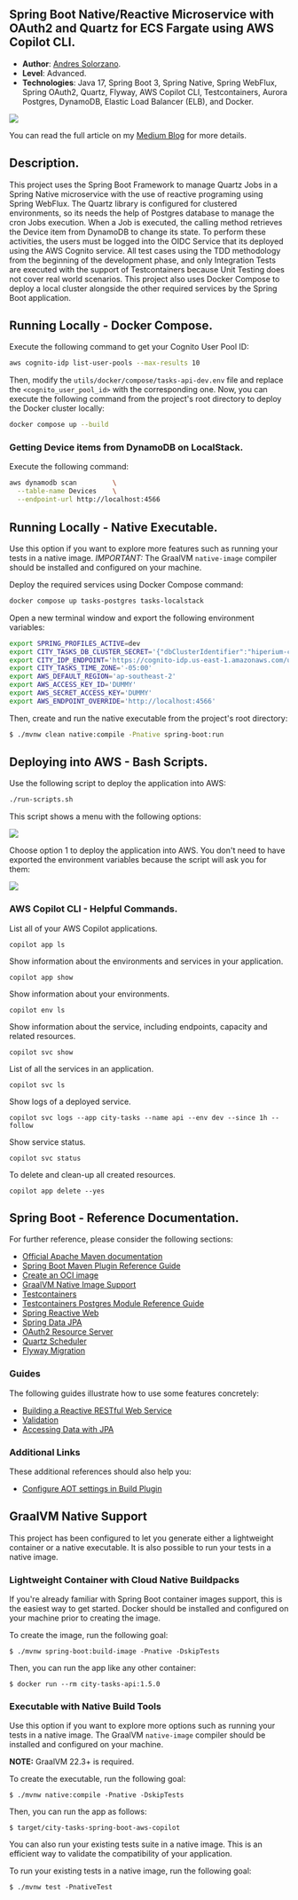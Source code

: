 
## Spring Boot Native/Reactive Microservice with OAuth2 and Quartz for ECS Fargate using AWS Copilot CLI.

* **Author**: [Andres Solorzano](https://www.linkedin.com/in/aosolorzano/).
* **Level**: Advanced.
* **Technologies**: Java 17, Spring Boot 3, Spring Native, Spring WebFlux, Spring OAuth2, Quartz, Flyway, AWS Copilot CLI, Testcontainers, Aurora Postgres, DynamoDB, Elastic Load Balancer (ELB), and Docker.

![](utils/docs/images/solution_architecture.png)

You can read the full article on my [Medium Blog](https://aosolorzano.medium.com/spring-boot-native-microservice-on-ecs-fargate-using-aws-copilot-cli-for-cross-account-deployment-73b1836f21f7) for more details.

## Description.
This project uses the Spring Boot Framework to manage Quartz Jobs in a Spring Native microservice with the use of reactive programing using Spring WebFlux.
The Quartz library is configured for clustered environments, so its needs the help of Postgres database to manage the cron Jobs execution. 
When a Job is executed, the calling method retrieves the Device item from DynamoDB to change its state. 
To perform these activities, the users must be logged into the OIDC Service that its deployed using the AWS Cognito service.
All test cases using the TDD methodology from the beginning of the development phase, and only Integration Tests are executed with the support of Testcontainers because Unit Testing does not cover real world scenarios.
This project also uses Docker Compose to deploy a local cluster alongside the other required services by the Spring Boot application.

## Running Locally - Docker Compose.
Execute the following command to get your Cognito User Pool ID:
```bash
aws cognito-idp list-user-pools --max-results 10
```
Then, modify the `utils/docker/compose/tasks-api-dev.env` file and replace the `<cognito_user_pool_id>` with the corresponding one.
Now, you can execute the following command from the project's root directory to deploy the Docker cluster locally:
```bash
docker compose up --build
```

### Getting Device items from DynamoDB on LocalStack.
Execute the following command:
```bash
aws dynamodb scan         \
  --table-name Devices    \
  --endpoint-url http://localhost:4566
```

## Running Locally - Native Executable.
Use this option if you want to explore more features such as running your tests in a native image.
*IMPORTANT:* The GraalVM `native-image` compiler should be installed and configured on your machine.

Deploy the required services using Docker Compose command:
```bash
docker compose up tasks-postgres tasks-localstack
```

Open a new terminal window and export the following environment variables:
```bash
export SPRING_PROFILES_ACTIVE=dev
export CITY_TASKS_DB_CLUSTER_SECRET='{"dbClusterIdentifier":"hiperium-city-tasks-db-cluster","password":"postgres123","dbname":"CityTasksDB","engine":"postgres","port":5432,"host":"localhost","username":"postgres"}'
export CITY_IDP_ENDPOINT='https://cognito-idp.us-east-1.amazonaws.com/us-east-1_Fbsb1nVMt'
export CITY_TASKS_TIME_ZONE='-05:00'
export AWS_DEFAULT_REGION='ap-southeast-2'
export AWS_ACCESS_KEY_ID='DUMMY'
export AWS_SECRET_ACCESS_KEY='DUMMY'
export AWS_ENDPOINT_OVERRIDE='http://localhost:4566'
```

Then, create and run the native executable from the project's root directory:
```bash
$ ./mvnw clean native:compile -Pnative spring-boot:run
```

## Deploying into AWS - Bash Scripts.
Use the following script to deploy the application into AWS:
```bash
./run-scripts.sh
```
This script shows a menu with the following options:

![](utils/docs/images/bash_script_main_menu.png)

Choose option 1 to deploy the application into AWS. You don't need to have exported the environment variables because the script will ask you for them:

![](utils/docs/images/bash_script_entering_variables.png)

### AWS Copilot CLI - Helpful Commands.
List all of your AWS Copilot applications.
```
copilot app ls
```
Show information about the environments and services in your application.
```
copilot app show
```
Show information about your environments.
```
copilot env ls
```
Show information about the service, including endpoints, capacity and related resources.
```
copilot svc show
```
List of all the services in an application.
```
copilot svc ls
```
Show logs of a deployed service.
```
copilot svc logs --app city-tasks --name api --env dev --since 1h --follow
```
Show service status.
```
copilot svc status
```
To delete and clean-up all created resources.
```
copilot app delete --yes
```


## Spring Boot - Reference Documentation.
For further reference, please consider the following sections:

* [Official Apache Maven documentation](https://maven.apache.org/guides/index.html)
* [Spring Boot Maven Plugin Reference Guide](https://docs.spring.io/spring-boot/docs/3.1.0/maven-plugin/reference/html/)
* [Create an OCI image](https://docs.spring.io/spring-boot/docs/3.1.0/maven-plugin/reference/html/#build-image)
* [GraalVM Native Image Support](https://docs.spring.io/spring-boot/docs/3.1.0/reference/html/native-image.html#native-image)
* [Testcontainers](https://www.testcontainers.org/)
* [Testcontainers Postgres Module Reference Guide](https://www.testcontainers.org/modules/databases/postgres/)
* [Spring Reactive Web](https://docs.spring.io/spring-boot/docs/3.1.0/reference/htmlsingle/#web.reactive)
* [Spring Data JPA](https://docs.spring.io/spring-boot/docs/3.1.0/reference/htmlsingle/#data.sql.jpa-and-spring-data)
* [OAuth2 Resource Server](https://docs.spring.io/spring-security/reference/reactive/oauth2/resource-server/)
* [Quartz Scheduler](https://docs.spring.io/spring-boot/docs/3.1.0/reference/htmlsingle/#io.quartz)
* [Flyway Migration](https://docs.spring.io/spring-boot/docs/3.1.0/reference/htmlsingle/#howto.data-initialization.migration-tool.flyway)

### Guides
The following guides illustrate how to use some features concretely:

* [Building a Reactive RESTful Web Service](https://spring.io/guides/gs/reactive-rest-service/)
* [Validation](https://spring.io/guides/gs/validating-form-input/)
* [Accessing Data with JPA](https://spring.io/guides/gs/accessing-data-jpa/)

### Additional Links
These additional references should also help you:

* [Configure AOT settings in Build Plugin](https://docs.spring.io/spring-boot/docs/3.1.0/maven-plugin/reference/htmlsingle/#aot)


## GraalVM Native Support
This project has been configured to let you generate either a lightweight container or a native executable.
It is also possible to run your tests in a native image.

### Lightweight Container with Cloud Native Buildpacks
If you're already familiar with Spring Boot container images support, this is the easiest way to get started.
Docker should be installed and configured on your machine prior to creating the image.

To create the image, run the following goal:

```
$ ./mvnw spring-boot:build-image -Pnative -DskipTests
```

Then, you can run the app like any other container:

```
$ docker run --rm city-tasks-api:1.5.0
```

### Executable with Native Build Tools
Use this option if you want to explore more options such as running your tests in a native image.
The GraalVM `native-image` compiler should be installed and configured on your machine.

**NOTE:** GraalVM 22.3+ is required.

To create the executable, run the following goal:

```
$ ./mvnw native:compile -Pnative -DskipTests
```

Then, you can run the app as follows:
```
$ target/city-tasks-spring-boot-aws-copilot
```

You can also run your existing tests suite in a native image.
This is an efficient way to validate the compatibility of your application.

To run your existing tests in a native image, run the following goal:

```
$ ./mvnw test -PnativeTest
```
